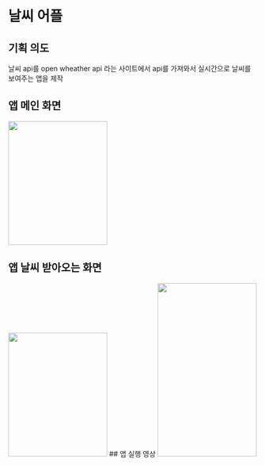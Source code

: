 # 날씨  어플

## 기획 의도 
날씨  api를 open wheather api 라는 사이트에서 api를 가져와서 실시간으로 날씨를 보여주는 앱을 제작    

## 앱 메인 화면   

<img src="https://user-images.githubusercontent.com/75601594/145599380-73b265da-9db5-4e94-9611-3c5612d4ca69.jpg" width="200" height="250">

## 앱 날씨 받아오는 화면   
<img src="https://user-images.githubusercontent.com/75601594/145599720-ec32eff3-0126-4806-b1e3-862c3137d916.jpg" width="200" height="250">
## 앱 실행 영상

<img src="https://user-images.githubusercontent.com/75601594/145600248-ec6f5dc9-84be-459e-91d1-11c18178cf4d.gif" width="200" height="350">




